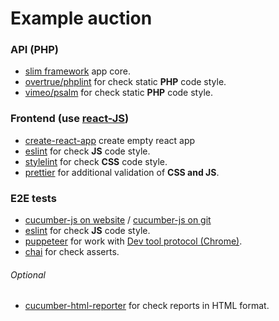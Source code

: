 # Example auction
### API (PHP)
* [slim framework][101] app core.
* [overtrue/phplint][102] for check static <b>PHP</b> code style.
* [vimeo/psalm][103] for check static <b>PHP</b> code style.

### Frontend (use [react-JS][201])
* [create-react-app][202] create empty react app
* [eslint][203] for check <b>JS</b> code style.
* [stylelint][204] for check <b>CSS</b> code style.
* [prettier][205] for additional validation of <b>CSS and JS</b>.

### E2E tests
* [cucumber-js on website][301] / [cucumber-js on git][302]
* [eslint][303] for check <b>JS</b> code style.
* [puppeteer][304] for work with [Dev tool protocol (Chrome)][305].
* [chai][306] for check asserts.

###### Optional
* [cucumber-html-reporter][401] for check reports in HTML format.

[101]: https://github.com/slimphp/Slim
[102]: https://github.com/overtrue/phplint
[103]: https://github.com/vimeo/psalm

[201]: https://ru.reactjs.org/
[202]: https://github.com/facebook/create-react-app
[203]: https://eslint.org/
[204]: https://github.com/stylelint/stylelint
[205]: https://prettier.io/

[301]: https://cucumber.io/docs/installation/javascript/
[302]: https://github.com/cucumber/cucumber-js/
[303]: https://eslint.org/
[304]: https://github.com/puppeteer/puppeteer
[305]: https://chromedevtools.github.io/devtools-protocol/#:~:text=The%20Chrome%20DevTools%20Protocol%20allows,the%20team%20maintains%20its%20API
[306]: https://github.com/chaijs/chai

[401]: https://github.com/gkushang/cucumber-html-reporter